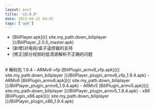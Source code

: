 ```yaml
---
layout: post
title: 'v2.0.0'
date: 2013-08-21 04:45
tags: ['apk']
---
```

- [BiliPlayer.apk]({{ site.my_path.down_biliplayer }}/BiliPlayer_2.0.0_master.apk)
- \[新增\]对电视/盒子遥控器的支持
- \[修正\]部分视频的低清源解析不正确的问题
<br />
# 解码包 1.9.4
- ARMv6-vfp [BiliPlugin_armv6_vfp.apk]({{ site.my_path.down_biliplayer }}/BiliPlayer_plugin_armv6_vfp_1.9.4.apk)
- ARMv6 [BiliPlugin_armv6.apk]({{ site.my_path.down_biliplayer }}/BiliPlayer_plugin_armv6_1.9.4.apk)
- ARMv5 [BiliPlugin_armv5.apk]({{ site.my_path.down_biliplayer }}/BiliPlayer_plugin_armv5_1.9.4.apk)
- x86 [BiliPlugin_x86.apk]({{ site.my_path.down_biliplayer }}/BiliPlayer_plugin_x86_1.9.4.apk)

